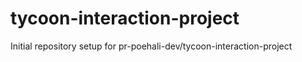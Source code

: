 # tycoon-interaction-project

Initial repository setup for pr-poehali-dev/tycoon-interaction-project